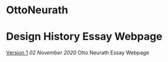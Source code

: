 # OttoNeurath
Design History Essay Webpage
===================
[Version 1](https://leoniesmythixd.github.io/OttoNeurath/ottoneurath.html)
*02 November 2020*
Otto Neurath Essay Webpage